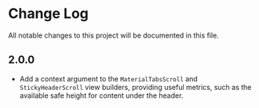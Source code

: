 # Change Log
All notable changes to this project will be documented in this file.

## 2.0.0

* Add a context argument to the `MaterialTabsScroll` and `StickyHeaderScroll` view builders, providing useful metrics, such as the available safe height for content under the header.

